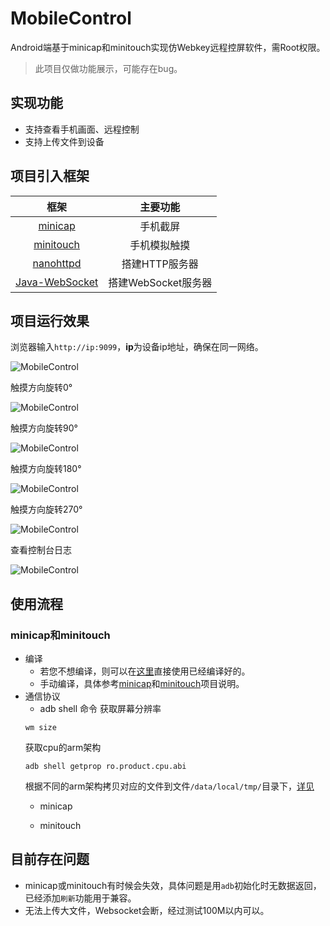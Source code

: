 # MobileControl
Android端基于minicap和minitouch实现仿Webkey远程控屏软件，需Root权限。
> 此项目仅做功能展示，可能存在bug。
## 实现功能
- 支持查看手机画面、远程控制
- 支持上传文件到设备
## 项目引入框架
|    框架   |主要功能                          
|:-----------:|:-----------:
|[minicap](https://github.com/openstf/minicap)|手机截屏            
|[minitouch](https://github.com/openstf/minitouch)|手机模拟触摸          
|[nanohttpd](https://github.com/NanoHttpd/nanohttpd)|搭建HTTP服务器
|[Java-WebSocket](https://hub.fastgit.org/TooTallNate/Java-WebSocket)|搭建WebSocket服务器
## 项目运行效果
浏览器输入`http://ip:9099`，**ip**为设备ip地址，确保在同一网络。

![MobileControl](https://github.com/shenbengit/MobileControl/blob/master/screenshots/%E6%88%AA%E5%9B%BE.png)

触摸方向旋转0°

![MobileControl](https://github.com/shenbengit/MobileControl/blob/master/screenshots/%E6%89%8B%E6%9C%BA%E6%8E%A7%E5%88%B60%C2%B0.gif)

触摸方向旋转90°

![MobileControl](https://github.com/shenbengit/MobileControl/blob/master/screenshots/%E6%89%8B%E6%9C%BA%E6%8E%A7%E5%88%B690%C2%B0.gif)

触摸方向旋转180°

![MobileControl](https://github.com/shenbengit/MobileControl/blob/master/screenshots/%E6%89%8B%E6%9C%BA%E6%8E%A7%E5%88%B6180%C2%B0.gif)

触摸方向旋转270°

![MobileControl](https://github.com/shenbengit/MobileControl/blob/master/screenshots/%E6%89%8B%E6%9C%BA%E6%8E%A7%E5%88%B6270%C2%B0.gif)

查看控制台日志

![MobileControl](https://github.com/shenbengit/MobileControl/blob/master/screenshots/%E6%89%8B%E6%9C%BA%E6%8E%A7%E5%88%B6%E6%8E%A7%E5%88%B6%E5%8F%B0%E6%88%AA%E5%9B%BE.png)

## 使用流程
### minicap和minitouch
- 编译
  - 若您不想编译，则可以在[这里](https://github.com/shenbengit/MobileControl/tree/master/app/src/main/assets)直接使用已经编译好的。
  - 手动编译，具体参考[minicap](https://github.com/openstf/minicap)和[minitouch](https://github.com/openstf/minitouch)项目说明。
- 通信协议
  - adb shell 命令
  获取屏幕分辨率
  ```shell
  wm size
  ```
  获取cpu的arm架构
  ```shell
  adb shell getprop ro.product.cpu.abi
  ```
  根据不同的arm架构拷贝对应的文件到文件`/data/local/tmp/`目录下，[详见](https://github.com/shenbengit/MobileControl/blob/dcda9e57962a076e74ad873a84ba248dc0ba33cc/app/src/main/java/com/example/mobilecontrol/manager/MobileControlManager.kt#L179)
  - minicap
  
 
  
  - minitouch 
  
## 目前存在问题
- minicap或minitouch有时候会失效，具体问题是用`adb`初始化时无数据返回，已经添加`刷新`功能用于兼容。
- 无法上传大文件，Websocket会断，经过测试100M以内可以。
